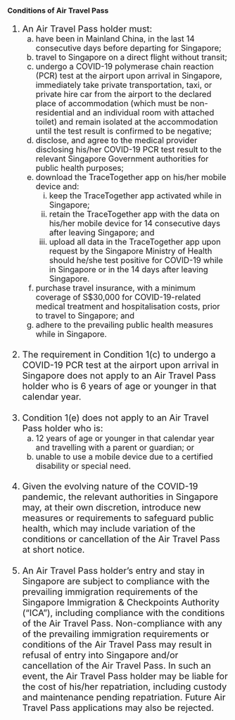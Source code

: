

### **Conditions of Air Travel Pass**

<ol style="font-size:20px;">
  <li style="font-size:20px; list-style-type:decimal;"> An Air Travel Pass holder must: 
     <ol style="font-size:18px; list-style-type:lower-alpha;">
  <li style="font-size:18px; list-style-type:lower-alpha;"> have been in Mainland China, in the last 14 consecutive days before departing for Singapore;</li>
        <li style="font-size:18px; list-style-type:lower-alpha;"> travel to Singapore on a direct flight without transit;</li>
       <li style="font-size:18px; list-style-type:lower-alpha;"> undergo a COVID-19 polymerase chain reaction (PCR) test at the airport upon arrival in Singapore, immediately take private transportation, taxi, or private hire car from the airport to the declared place of accommodation (which must be non-residential and an individual room with attached toilet) and remain isolated at the accommodation until the test result is confirmed to be negative;</li>
       <li style="font-size:18px; list-style-type:lower-alpha;"> disclose, and agree to the medical provider disclosing his/her COVID-19 PCR test result to the relevant Singapore Government authorities for public health purposes;</li>
       <li style="font-size:18px; list-style-type:lower-alpha;"> download the TraceTogether app on his/her mobile device and:
        <ol style="font-size:18px; list-style-type:lower-roman;">
          <li style="font-size:18px; list-style-type:lower-roman;">keep the TraceTogether app activated while in Singapore;</li>
           <li style="font-size:18px; list-style-type:lower-roman;">retain the TraceTogether app with the data on his/her mobile device for 14 consecutive days after leaving Singapore; and</li>
          <li style="font-size:18px; list-style-type:lower-roman;">upload all data in the TraceTogether app upon request by the Singapore Ministry of Health should he/she test positive for COVID-19 while in Singapore or in the 14 days after leaving Singapore.</li>
         </ol>
       </li>
        <li style="font-size:18px; list-style-type:lower-alpha;"> purchase travel insurance, with a minimum coverage of S$30,000 for COVID-19-related medical treatment and hospitalisation costs, prior to travel to Singapore; and</li>
       <li style="font-size:18px; list-style-type:lower-alpha;"> adhere to the prevailing public health measures while in Singapore.</li>
     </ol>
  </li>
  <br/>
    <li style="font-size:20px; list-style-type:decimal;"> The requirement in Condition 1(c) to undergo a COVID-19 PCR test at the airport upon arrival in Singapore does not apply to an Air Travel Pass holder who is 6 years of age or younger in that calendar year. </li>
  <br/>
   <li style="font-size:20px; list-style-type:decimal;"> Condition 1(e) does not apply to an Air Travel Pass holder who is:
  <ol style="font-size:18px; list-style-type:lower-alpha;">
  <li style="font-size:18px; list-style-type:lower-alpha;">12 years of age or younger in that calendar year and travelling with a parent or guardian; or</li>
    <li style="font-size:18px; list-style-type:lower-alpha;">unable to use a mobile device due to a certified disability or special need.</li>
    </ol>
  </li>
  <br/>
  <li style="font-size:20px; list-style-type:decimal;"> Given the evolving nature of the COVID-19 pandemic, the relevant authorities in Singapore may, at their own discretion, introduce new measures or requirements to safeguard public health, which may include variation of the conditions or cancellation of the Air Travel Pass at short notice. </li><br/>
   <li style="font-size:20px; list-style-type:decimal;"> An Air Travel Pass holder’s entry and stay in Singapore are subject to compliance with the prevailing immigration requirements of the Singapore Immigration & Checkpoints Authority (“ICA”), including compliance with the conditions of the Air Travel Pass. Non-compliance with any of the prevailing immigration requirements or conditions of the Air Travel Pass may result in refusal of entry into Singapore and/or cancellation of the Air Travel Pass. In such an event, the Air Travel Pass holder may be liable for the cost of his/her repatriation, including custody and maintenance pending repatriation. Future Air Travel Pass applications may also be rejected. </li>  
</ol>


